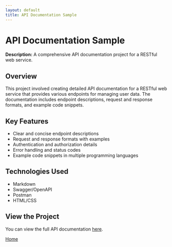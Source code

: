 ```yaml
---
layout: default
title: API Documentation Sample
---
```


# API Documentation Sample

**Description:** A comprehensive API documentation project for a RESTful web service.

## Overview

This project involved creating detailed API documentation for a RESTful web service that provides various endpoints for managing user data. The documentation includes endpoint descriptions, request and response formats, and example code snippets.

## Key Features

- Clear and concise endpoint descriptions
- Request and response formats with examples
- Authentication and authorization details
- Error handling and status codes
- Example code snippets in multiple programming languages

## Technologies Used

- Markdown
- Swagger/OpenAPI
- Postman
- HTML/CSS

## View the Project

You can view the full API documentation [here](https://github.com/acharyaveena/acharyaveena.github.io/blob/main/projects/api-documentation-sample.md).

[Home](../index.md)
